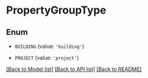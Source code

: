 # PropertyGroupType


## Enum

* `BUILDING` (value: `'building'`)

* `PROJECT` (value: `'project'`)

[[Back to Model list]](../README.md#documentation-for-models) [[Back to API list]](../README.md#documentation-for-api-endpoints) [[Back to README]](../README.md)


